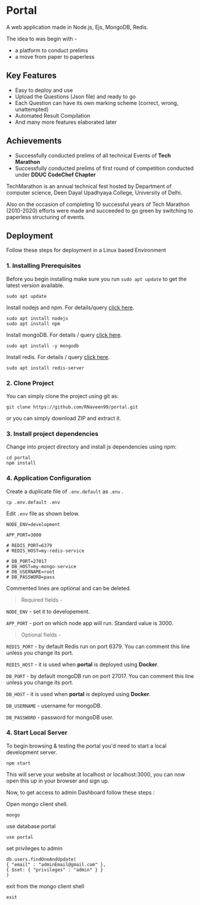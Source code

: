 # Portal
A web application made in Node.js, Ejs, MongoDB, Redis.

The idea to was begin with - 

- a platform to conduct prelims 
- a move from paper to paperless

## Key Features
- Easy to deploy and use
- Upload the Questions (Json file) and ready to go
- Each Question can have its own marking scheme (correct, wrong, unattempted)
- Automated Result Compilation
- And many more features elaborated later

## Achievements
- Successfully conducted prelims of all technical Events of **Tech Marathon**
- Successfully conducted prelims of first round of competition conducted under **DDUC CodeChef Chapter**

TechMarathon is an annual technical fest hosted by Department of computer science, Deen Dayal Upadhyaya College, University of Delhi.

Also on the occasion of completing 10 successful years of Tech Marathon (2010-2020) efforts were made and succeeded to go green by switching to paperless structuring of events.

## Deployment
Follow these steps for deployment in a Linux based Environment

### 1. Installing Prerequisites

Before you begin installing make sure you run `sudo apt update` to get the latest version available.

    sudo apt update

Install nodejs and npm. For details/query [click here](https://www.digitalocean.com/community/tutorials/how-to-install-node-js-on-ubuntu-18-04).

    sudo apt install nodejs
    sudo apt install npm

Install mongoDB. For details / query [click here](https://www.digitalocean.com/community/tutorials/how-to-install-mongodb-on-ubuntu-18-04).

    sudo apt install -y mongodb

Install redis. For details / query [click here](https://www.digitalocean.com/community/tutorials/how-to-install-and-secure-redis-on-ubuntu-18-04).
    
    sudo apt install redis-server


### 2. Clone Project
You can simply clone the project using git as:

    git clone https://github.com/RNaveen99/portal.git
or you can simply download ZIP and extract it.

### 3. Install project dependencies
Change into project directory and install js dependencies using npm:

    cd portal
    npm install

### 4. Application Configuration
Create a duplicate file of `.env.default` as `.env` .

    cp .env.default .env

Edit `.env` file as shown below.
    
    NODE_ENV=development

    APP_PORT=3000

    # REDIS_PORT=6379
    # REDIS_HOST=my-redis-service

    # DB_PORT=27017
    # DB_HOST=my-mongo-service
    # DB_USERNAME=root
    # DB_PASSWORD=pass    

Commented lines are optional and can be deleted.

> Required fields -

`NODE_ENV` - set it to developement.

`APP_PORT` - port on which node app will run. Standard value is 3000.

> Optional fields -

`REDIS_PORT` - by default Redis run on port 6379. You can comment this line unless you change its port.

`REDIS_HOST` - it is used when **portal** is deployed using **Docker**.

`DB_PORT` - by default mongoDB run on port 27017. You can comment this line unless you change its port.

`DB_HOST` - it is used when **portal** is deployed using **Docker**.

`DB_USERNAME` - username for mongoDB.

`DB_PASSWORD` - password for mongoDB user.

### 4. Start Local Server

To begin browsing & testing the portal you'd need to start a local development server.

    npm start

This will serve your website at localhost or localhost:3000, you can now open this up in your browser and sign up.

Now, to get access to admin Dashboard follow these steps : 

Open mongo client shell.
    
    mongo

use database portal
    
    use portal

    
set privileges to admin     

    db.users.findOneAndUpdate(
    { "email" : "adminEmail@gmail.com" },
    { $set: { "privileges" : "admin" } }
    )

exit from the mongo client shell

    exit
